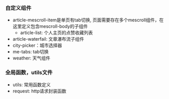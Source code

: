 ### 自定义组件
- article-mescroll-item是单页有tab切换, 页面需要存在多个mescroll组件，在这里定义包含mescroll-body的子组件
	- article-list: 个人主页的点赞收藏列表
- article-waterfail: 文章瀑布流子组件
- city-picker：城市选择器
- me-tabs: tab切换
- weather: 天气组件
### 全局函数，utils文件
- utils: 常用函数定义
- request: http请求封装函数